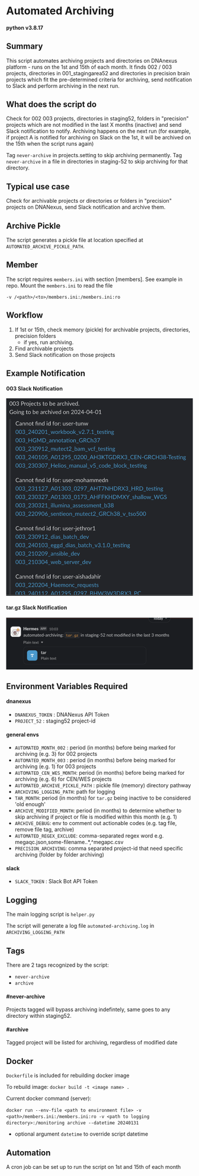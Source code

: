 # Automated Archiving

#### python v3.8.17

## Summary
This script automates archiving projects and directories on DNAnexus platform - runs on the 1st and 15th of each month. 
It finds 002 / 003 projects, directories in 001_stagingarea52 and directories in precision brain projects which fit the pre-determined criteria for archiving, send notification to Slack and perform archiving in the next run.

## What does the script do
Check for 002 003 projects, directories in staging52, folders in "precision" projects which are not modified in the last X months (inactive) and send Slack notification to notify. Archiving happens on the next run (for example, if project A is notified for archiving on Slack on the 1st, it will be archived on the 15th when the script runs again)

Tag `never-archive` in projects.setting to skip archiving permanently.
Tag `never-archive` in a file in directories in staging-52 to skip archiving for that directory.

## Typical use case
Check for archivable projects or directories or folders in "precision" projects on DNANexus, send Slack notification and archive them.

## Archive Pickle
The script generates a pickle file at location specified at `AUTOMATED_ARCHIVE_PICKLE_PATH`.

## Member
The script requires `members.ini` with section [members]. See example in repo. Mount the `members.ini` to read the file

```
-v /<path>/<to>/members.ini:/members.ini:ro
```

## Workflow
1. If 1st or 15th, check memory (pickle) for archivable projects, directories, precision folders
    - if yes, run archiving.
2. Find archivable projects
3. Send Slack notification on those projects

## Example Notification

#### 003 Slack Notification
![notification](demo/003_demo.png)

#### tar.gz Slack Notification
![tar notification](demo/tar_demo.png)

## Environment Variables Required
#### dnanexus
- `DNANEXUS_TOKEN` : DNANexus API Token
- `PROJECT_52` : staging52 project-id
#### general envs
- `AUTOMATED_MONTH_002` : period (in months) before being marked for archiving (e.g. 3) for 002 projects
- `AUTOMATED_MONTH_003` : period (in months) before being marked for archiving (e.g. 1) for 003 projects
- `AUTOMATED_CEN_WES_MONTH`: period (in months) before being marked for archiving (e.g. 6) for CEN/WES projects
- `AUTOMATED_ARCHIVE_PICKLE_PATH` : pickle file (memory) directory pathway
- `ARCHIVING_LOGGING_PATH`: path for logging
- `TAR_MONTH`: period (in months) for `tar.gz` being inactive to be considered 'old enough'
- `ARCHIVE_MODIFIED_MONTH`: period (in months) to determine whether to skip archiving if project or file is modified within this month (e.g. 1)
- `ARCHIVE_DEBUG`: env to comment out actionable codes (e.g. tag file, remove file tag, archive)
- `AUTOMATED_REGEX_EXCLUDE`: comma-separated regex word e.g. megaqc.json,some-filename\..*,^megapc.csv
- `PRECISION_ARCHIVING`: comma separated project-id that need specific archiving (folder by folder archiving)
#### slack
- `SLACK_TOKEN` : Slack Bot API Token

## Logging
The main logging script is `helper.py`

The script will generate a log file `automated-archiving.log` in `ARCHIVING_LOGGING_PATH`

## Tags
There are 2 tags recognized by the script:
- `never-archive`
- `archive`

#### #never-archive
Projects tagged will bypass archiving indefintely, same goes to any directory within staging52.

#### #archive
Tagged project will be listed for archiving, regardless of modified date

## Docker
`Dockerfile` is included for rebuilding docker image

To rebuild image: `docker build -t <image name> .`

Current docker command (server):

```docker run --env-file <path to environment file> -v <path>/members.ini:/members.ini:ro -v <path to logging directory>:/monitoring archive --datetime 20240131```

- optional argument `datetime` to override script datetime

## Automation
A cron job can be set up to run the script on 1st and 15th of each month
